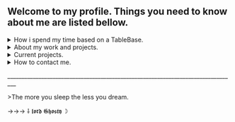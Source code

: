## Welcome to my profile. Things you need to know about me are listed bellow.
<details>
<summary>How i spend my time based on a TableBase.</summary>

|  Rank |   Object   | 
|------:|------------|
| ⛥ 1  |    Sleep   |
| ⛥ 2  |   Coding   |
| ⛥ 3  |   School   |
| ⛥ 4  | Being lazy |
| ⛥ 5  |  Drawing   |

  **I got more things that won't be listed here for a variety of reasons.**

</details>
<details>
<summary>About my work and projects.</summary>
  <p>→ A used-to-be Part-time game developer in roblox.</p>
  <p>→ Discord Bot Developer.</p>
  <p>→ Discord server leader in a variety of social servers. Full experience of discord server management.</p>
  <p>→ Malicious Software (Malware) Engineer. (for fun)</p>
</details>
<details>
<summary>Current projects.</summary>
    <p>→ Discord bot: Sharky </p>
    <p>→ Roblox LUAU developing | upcoming project: DeathBite (apocalypse) </p>
    <p>→ On the grind to learn more HTML, LUAU, JavaScript and a bit of python. No rush school is also a limiter. </p>
      <details>
      <summary>Team foundation</summary>
        <p>Im looking forward to create a coding team for a variety of stuff an early foundation for a planned future hopefully. People that are interested may contact me (see "How to contact me" section)</p>
        <p>What you need: Just the basic knowledge and we are ready to go. No trolls or shit like that. Im looking to find interested people to help and be helped while learning!</p>
      </details>
</details>
<details>
<summary>How to contact me.</summary>
    <p>→ Discord: lord_ghosty </p> 
</details>
<p>_________________________________________________________________________________</p>
>The more you sleep the less you dream.
<p>→→→ ⸸ 𝖑𝖔𝖗𝖉 𝕲𝖍𝖔𝖘𝖙𝖞 ☽</p>
